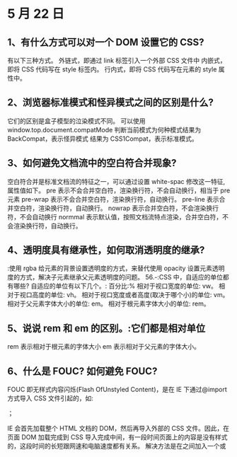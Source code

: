 # 5 月 22 日

## 1、有什么方式可以对一个 DOM 设置它的 CSS?

有以下三种方式。
外链式，即通过 link 标签引入一个外部 CSS 文件中
内嵌式，即将 CSS 代码写在 style 标签内。
行内式，即将 CSS 代码写在元素的 style 属性中。

## 2、浏览器标准模式和怪异模式之间的区别是什么?

它们的区别是盒子模型的泣染模式不同。
可以使用 window.top.document.compatMode 判断当前模式为何种模式结果为 BackCompat，表示怪异模式
结果为 CSS1Compat，表示标准模式。

## 3、如何避免文档流中的空白符合并现象?

空白符合并是标准文档流的特征之一，可以通过设置 white-spac 修改这一特征,属性值如下。
pre 表示不会合并空白符，渲染换行符，不会自动换行，相当于 pre 元素
pre-wrap 表示不会合并空白符，渲染换行符，自动换行。
pre-line 表示合并空白符，渲染换行符，自动换行。
nowrap 表示合并空白符，不会渲染换行符，不会自动换行 normmal 表示默认值，按照文档流特点渲染，合并空白符，不会渲染换行符，自动换行。

## 4、透明度具有继承性，如何取消透明度的继承?

:使用 rgba 给元素的背景设置透明度的方式，来替代使用 opacity 设置元素透明度的方式，解决子元素继承父元素透明度的问题。
56.-:CSS 中，自适应的单位都有哪些?
自适应的单位有以下几个。:
百分比:%
相对于视口宽度的单位: vw。
相对于视口高度的单位: vh。
相对于视口宽度或者高度(取决于哪个小)的单位: vm。
相对于父元素字体大小的单位: em。
相对于根元素字体大小的单位: rem。

## 5、说说 rem 和 em 的区别。:它们都是相对单位

rem 表示相对于根元素的字体大小 em 表示相对于父元素的字体大小。

## 6、什么是 FOUC? 如何避免 FOUC?

FOUC 即无样式内容闪烁(Flash OfUnstyled Content)，是在 IE 下通过@import 方式导入 CSS 文件引起的，如:

<style type="tecss"media="all">@importurl(demo.css)</style>；

IE 会首先加载整个 HTML 文档的 DOM，然后再导入外部的 CSS 文件。因此，在页面 DOM 加载完成到 CSS 导入完成中间，有一段时间页面上的内容是没有样式的，这段时间的长短跟网速和电脑速度都有关系。
解决方法是在<head>之间加入一个<link>或<script>标签。

## 7、HTML5 新增了哪些功能 APT?

:新增的功能 API 包括
Media API、
Text Track API、
Application Cache API、
UserInteraction、Data Transfer API、
Command API、Constraint Validation API、
History API。

## 8、什么是 HTML5?

HTML5 是最新的 HTML 标准，它的主要目标是提供所有内容，而不需要任何如 Flash、SilverLight 等的额外插件，这些内容来自动画、视频、富 GUI 等

HTML5 是万维网联盟(W3C)和网络超文本应用技术工作组(WHATWG)合作输出的。

## 9、HTML5 引入了哪些新的表单属性?

:新增表单属性包括 datalist、datetime、output、keygen、date、month、week、time.
number、range、emailurl.

## 10、HTML5 有哪些新特性?移除了哪些元素?

HTMLS 的新特性如下。
拖放(Dragand drop)API
语义化更好的内客标签(header、nav、footer、aside、article、section).音频、视频 (audio、video)API。
画布(Canvas)API
地理 (Geolocation) API
本地离线存储 (localStorage)，即长期存储数据，浏览器关闭后数据不丢失会话存储(sessionStorage)，即数据在浏览器关闭后自动删除
表单控件包括 calendar、date、time、email、url、search 新的技术包括 webworker、websocket、Geolocation。移除的元素如下。
纯表现的元素，包括 basefont、big、center、font、s、strike、tt、u
对可用性产生负面影响的元素，包括 frame、frameset、Noframes。

# 5 月 21 日

## 1、什么叫优雅降级和渐进增强? 两者有什么区别?

优雅降级 graceful degradation 是指一开始就构建完整的功能，然后再针对低版本浏览器进行兼容

渐进增强 progressive enhancement 是指针对低版本浏览器构建页面，保证最基本的功能，然后再针对高级浏览器进行效果、交互等改进并追加功能，以达到更好的用户体验。
两者的区别如下。
(1) 优雅降级从复杂的现状开始，并试图减少用户体验的供给
(2) 渐进增强则从一个非常基础并且能够起作用的版本开始，并不断扩充，以适应未来环境的需要。
(3)降级(功能衰减)意味着往回看，而渐进增强则意味着朝前看，同时保证其根基处于安全地带。

## 2、网页制作会用到哪些图片格式?

用于网页制作的主流图像格式有 JPG、PNG、GIF 等
JPG:压缩率高，文件小，最常用。
PNG:支持无损压缩，色彩损失小，保真度高，文件稍大。
GIF:支持动画显示，但只支持 256 色显示，目前已经被 Flash 大量取代。

## 3、CSS 的 content 属性有什么作用? 有什么应用?

CSS 的 content 属性专门应用在 before/after 伪元素上，用于插入生成的内容最常见的应用是利用伪类清除浮动

## 4、对行内元素设置 margin-top 和 margin-bottom 是否起作用?

不起作用(需要注意行内元素的替换元素 img、input，它们是行内元素，但是可以设置它们的宽度和高度，并且 margin 属性也对它们起作用，margin-top 和 margin-bottom 有
着类似于 inline-block 的行为)。

## 5、div+css 的布局较 table 布局有什么优点?

(1)改版的时候更方便，只须改动 CSS 文件
(2)页面加载速度更快、结构清晰、页面简洁
(3)表现与结构分离。
(4)搜索引擎优化 (SEO)更友好，排名更靠前。

## 6、谈谈你对 IFC 规范的理解。

IFC(InlineFormatting Context)指内联格式化上下文。IFC 的线框(linebox)高度由其包含行内元素中最高的实际高度计算而来(不受竖直方向的 padding/margin 的影响)。IFC 中的线框一般左右都贴紧整个 IFC，但是会被 float 元素扰乱。同一个 IFC 下的多个线框高度不同。IFC 中是不可能有块级元素的，当插入块级元素时(如在 p 中插入 div)，会产生两个匿名块，两者与 div 分隔开，即产生两个 IFC，每个 IFC 对外表现为块级元素，与 div 垂直排列。

## 7、谈谈你对 GFC 规范的理解

GFC(GridLayout Formatting Context)指网格布局格式化上下文，即当把一个元素的 display 值设为 grid 的时候，此元素将会获得一个独立的渲染区域。可以通过在网格容器(gridcontainer)上定义网格定义行(grid definition row)和网格定义列(griddefinition column)，在网格项目 (grid item)上定义网格行(grid row)和网格列(gridcolumn)来为每一个网格项目定义位置和空间。

## 8、访问超链接后 hover 样式就不出现的原因是什么?应该如何解决?

因为访问过的超链接样式覆盖了原有的 hover 和 active 伪类选择器样式，解决方法是将 CSS 属性的排列顺序改为 L-V-H-A(link,visitedhover,active)。

## 9、什么是外边距重叠? 重叠的结果是什么?

外边距重叠就是 margin-collapse。
在 CSS 中，相邻的两个盒子(可能是兄弟关系也可能是祖先关系)的外边距可以结合成一个单独的外边距。这种合并外边距的方式称为折叠，因此而结合成的外边距称为
18 前端程序员面试秘籍
折叠外边距。
折叠结果遵循下列计算规则。
(1)当两个相邻的外边距都是正数时，折叠的结果是它们两者中较大的值.
(2)当两个相邻的外边距都是负数时，折叠的结果是两者中绝对值较大的值，
(3)当两个外边距一正一负时，折叠的结果是两者相加的和。

## 10、rgba()和 opacity 的透明效果有什么不同?

rgba()和 opacity 都能实现透明效果，但它们最大的不同是 opacity 作用于元素并且可以设置元素内所有内容的透明度;而 rgba()只作用于元素的颜色或其背景色 (设置 rgba 透明的元素的子元素不会继承透明效果).

# 5 月 20 日

## 1、简述一下 src 与 href 的区别。

src 表示来源地址，用在 img、script、iframe 等元素上 href 表示超文本引用(hypertextreference)，用在 link 和 a 等元素上
前端程序员面试秘籍
src 的内容是页面必不可少的一部分，表示引入。href 的内容与该页面有关联，表示引用。简单来说，它们的区别就是引入和引用。

## 2、简述一下<strong><em></em>和<b><i>标签的区别。

<strong>标签和<em></em>标签一样，用于强调文本，但它强调的程度更强一些
<em></em>是斜体强调标签，强调更强烈，表示内容的强调点。视觉上相当于 html 元素中的
<i>...</i>。
<em></em>和<strong>是表达元素 (phrase element)，即语义化元素。
<b><i>是视觉元素，即非语义化元素，分别表示无意义的加粗和无意义的斜体。

## 3、HTML、CSS、JavaScript 的关系是什么?

m:学习 Web 前端开发基础技术需要掌握 HTML、CSS 和 JavaScript 语言
(1)HTML 是网页内容的载体，是内容显示的框架。内容就是网页制作者放在页面上想让用户浏览的信息，包括文字、图片、视频等
(2)CSS 是网页内容的表现，就像对网页进行包装。比如字体、颜色、边框等，这些都是用来改变内容外观的东西
(3)JavaScript 用来实现网页上的特效和交互。比如，当光标放在某个链接上时背景颜色政变等。

## 4、iframe 优点和缺点？

### iframe 优点：

(1)可以解决加载缓慢的第三方内容，如图标和广告等的加载问题
(2)可以实现安全沙箱 (Security Sandbox)
(3)可以并行加载脚本。

### iframe 缺点：

(1)iframe 会阻塞主页面的 Onload 事件。
(2)iframe 的内容即使为空，加载它也需要时间
(3)ifiame 元素没有语义。

## 5、 HTML 是什么? CSS 是什么? JavaScript 是什么?:(1)HTML(HyperText Markup Language，超文本标记语言)是做网站时使用的

一些文本标记标签，比如 div、span 等。(2)CSS(Cascading Style Sheet，层叠样式表)是做网站时为美化网站而为标签添加的样式，比如 background(背景)、color (字体颜色)、height (高度)、width (宽度)等(3)JavaScript 是网站中实现前后台交互效果、网页动画效果的一种开发语言，比如鼠标单击 (click)事件、前后台数据请求(Ajax)等。

## 6、为什么要初始化 CSS?

:因为浏览器的兼容问题，不同浏览器对有些标签的默认值是不同的，如果没有初始化 CSS，往往会导致页面在不同浏览器之间出现差异。
当然，初始化样式有时会对 SEO 产生一定的影响，但鱼和熊掌不可兼得，所以在力求影响最小的情况下初始化 CSS。
最简单的初始化方法就是:\*{padding:0;margin:0;}。

## 7、解释浮动及其工作原理。

浮动的元素可以向左或向右移动，直到它的外边缘碰到包含元素(父元素) 或另一个浮动元素的边框为止。要想使元素浮动，必须为元素设置一个宽度 (width)。虽然浮动元素已不在文档流中，但是它浮动后所处的位置依然在浮动之前的水平方向上。因为浮动元素不在文档流中，所以文档流中的块元素表现得就像浮动元素不存在一样，下面的元素会填补原来的位置。有些元素会在浮动元素的下方，但是这些元素的内容并不一定会被浮动的元素遮盖。当定位内联元素时，要考虑浮动元素的边界，围绕浮动元素放置内联元素。也可以把浮动元素想象成被块元素忽略的元素，而内联元素会关注的元素。

## 8、在书写高效 CSS 时有哪些问题需要考虑?:(1)样式，从右向左解析一个选择器

(2)类型选择器的速度，ID 选择器最快，Universal(通配符\*)最慢，对于常用的 4 种类型选择器，解析速度由快到慢依次是 ID、class、tag 和 universal。
(3)不要用标签限制 ID 选择器(如: ul#main-navigation 分，ID 已经是唯一的，不
第 2 章 CSS13
需要 Tag 来限制，这样做会让选择器变慢).
(4)后代选择器最糟糕(换句话说，html body ulliaf 这个选择器是很低效的)(5)想清楚你的需求，再去书写选择器。
(6)CSS3 选择器(如 nth-child) 能够漂亮地定位我们想要的元素，又能保证 CSS 整洁易读。然而，这些神奇的选择器会浪费很多的浏览器资源。
(7)我们知道 ID 选择器的速度最快，但是如采都用 ID 选择器，会降低代码的可读性和可维护性等。在大型项目中，相对于使用 ID 选择器提升速度，代码的可读性和可维护性带来的收益更大

## 9、页面重构怎样操作?.

编写 CSS，让页面结构更合理化，提升用户体验，达到良好的页面效果并提升
性能。

## 10、简要描述 CSS 中 content 属性的作用。:content 属性与:before 及:after 伪元素配合使用，用来插入生成的内容，可以在元素之前或之后放置生成的内容。可以插入文本、图像、引号，并可以结合计数器，为页面元素插入编号。比如，查看如下代码。

body [
counter-reset; chapter;]
h1:before {
content: "第"counter(chapter)"章"}
hl {
counter-ircrement: chapter;}

<h1></h1>
<h1></h1>
<hl></h1>
程序运行结果如下
第 1 章
第 2 章
第 3 章
使用 content 属性，并结合:before 选择器和计数器 counter，可以在每个<h1>元素前插入新的内容。

## 10、px 和 em 的区别是什么?

:px 和 em 都是长度单位，两者的区别是:px 的值是定的，指定为多少就是多少，计算比较容易;cm 的值不是固定的，是相对于容器字体的大小，并且 emm 会继承父级元素的字体大小.
16 前端程序员面试秘籍
浏览器的默认字体高都是 16px，所以未经调整的浏览器都符合 lem-16px，那么 12px-0.75em，10px=0.625em.
与 em 对应的另一个长度单位是 rem，是指相对于根元素 (通常是 HTML 元素)字体的大小。

# 5 月 18 日

## 1、说一下图片的懒加载和预加载

参考回答：
预加载：提前加载图片，当用户需要查看时可直接从本地缓存中渲染。
懒加载：懒加载的主要目的是作为服务器前端的优化，减少请求数或延迟请求数。
两种技术的本质：两者的行为是相反的，一个是提前加载，一个是迟缓甚至不加载。
懒加载对服务器前端有一定的缓解压力作用，预加载则会增加服务器前端压力。

## 2、Ajax 解决浏览器缓存问题

参考回答：
在 ajax 发送请求前加上 anyAjaxObj.setRequestHeader("If-Modified-
Since","0")。
在 ajax 发送请求前加上 anyAjaxObj.setRequestHeader("Cache-Control","no-
cache")。
在 URL 后面加上一个随机数： "fresh=" + Math.random()。
在 URL 后面加上时间搓："nowtime=" + new Date().getTime()。
如果是使用 jQuery，直接这样就可以了 $.ajaxSetup({cache:false})。这样页面的所
有 ajax 都会执行这条语句就是不需要保存缓存记录。

## 3、JS 的各种位置，比如 clientHeight,scrollHeight,offsetHeight ,以及 scrollTop, offsetTop,clientTop 的区别？

参考回答：
clientHeight：表示的是可视区域的高度，不包含 border 和滚动条
offsetHeight：表示可视区域的高度，包含了 border 和滚动条
scrollHeight：表示了所有区域的高度，包含了因为滚动被隐藏的部分。
clientTop：表示边框 border 的厚度，在未指定的情况下一般为 0
scrollTop：滚动后被隐藏的高度，获取对象相对于由 offsetParent 属性指定的父坐
标(css 定位的元素或 body 元素)距离顶端的高度。

## 4、JS 的 new 操作符做了哪些事情

参考回答：
new 操作符新建了一个空对象，这个对象原型指向构造函数的 prototype，执行构造函
数后返回这个对象。

## 5、如何让事件先冒泡后捕获

参考回答：
在 DOM 标准事件模型中，是先捕获后冒泡。但是如果要实现先冒泡后捕获的效果，对
于同一个事件，监听捕获和冒泡，分别对应相应的处理函数，监听到捕获事件，先暂
缓执行，直到冒泡事件被捕获后再执行捕获之间。

## 6、如何解决异步回调地狱

参考回答：
1.promise、generator、async/await

## 7、相对布局和绝对布局，position:relative 和 obsolute。

参考回答：
相对定位 relative：
如果对一个元素进行相对定位，它将出现在它所在的位置上。然后，可以通过设置垂
直或水平位置，让这个元素“相对于”它的起点进行移动。 在使用相对定位时，无论
是否进行移动，元素仍然占据原来的空间。因此，移动元素会导致它覆盖其它框。
绝对定位 absolute：
绝对定位的元素的位置相对于最近的已定位父元素，如果元素没有已定位的父元素，
那么它的位置相对于<html>。 absolute 定位使元素的位置与文档流无关，因此不占
据空间。 absolute 定位的元素和其他元素重叠。

## 8、display:none 和 visibilty:hidden 的区别

参考回答：

1. visibility：hidden，该元素隐藏起来了，但不会改变页面布局，但是不会触发该
   元素已经绑定的事件
2. display：none，把元素隐藏起来，并且会改变页面布局，可以理解成在页面中把
   该元素删除掉。

## 9、overflow 的原理

参考回答：
要讲清楚这个解决方案的原理，首先需要了解块格式化上下文，A block formatting
context is a part of a visual CSS rendering of a Web page. It is the region
in which the layout of block boxes occurs and in which floats interact with
each other.翻译过来就是块格式化上下文是 CSS 可视化渲染的一部分，它是一块区
域，规定了内部块盒 的渲染方式，以及浮动相互之间的影响关系
当元素设置了 overflow 样式且值部位 visible 时，该元素就构建了一个 BFC，BFC 在
计算高度时，内部浮动元素的高度也要计算在内，也就是说技术 BFC 区域内只有一个
浮动元素，BFC 的高度也不会发生塌缩，所以达到了清除浮动的目的。

## 10、display：table 和本身的 table 有什么区别

参考回答：
Display:table 和本身 table 是相对应的，区别在于，display：table 的 css 声明能
够让一个 html 元素和它的子节点像 table 元素一样，使用基于表格的 css 布局，是我
们能够轻松定义一个单元格的边界，背景等样式，而不会产生因为使用了 table 那样
的制表标签导致的语义化问题。
之所以现在逐渐淘汰了 table 系表格元素，是因为用 div+css 编写出来的文件比用
table 边写出来的文件小，而且 table 必须在页面完全加载后才显示，div 则是逐行显
示，table 的嵌套性太多，没有 div 简洁

# 5 月 17 日

## 1、js 的执行机制是怎么样的？

js 是一个单线程、异步、非阻塞 I/O 模型、 event loop 事件循环的执行机制
所有任务可以分成两种，一种是同步任务（synchronous），另一种是异步任务（asynchronous）。
同步任务指的是，在主线程上排队执行的任务，只有前一个任务执行完毕，才能执行后一个任务。异步 任务指的是，不进入主线程、而进入"任务队列"（task queue）的任务，只有"任务队列"通知主线程， 某个异步任务可以执行了，该任务才会进入主线程执行。

## 2、什么是 BFC

参考回答：
BFC 也就是常说的块格式化上下文，这是一个独立的渲染区域，规定了内部如何布局，
并且这个区域的子元素不会影响到外面的元素，其中比较重要的布局规则有内部 box
垂直放置，计算 BFC 的高度的时候，浮动元素也参与计算，触发 BFC 的规则有根元
素，浮动元素，position 为 absolute 或 fixed 的元素，display 为 inline-block，
table-cell，table-caption，flex，inline-flex，overflow 不为 visible 的元素

## 3、严格模式和混杂模式如何区分?如何触发这两种模式?

严格模式就是浏览器根据 Web 标准去解析页面的方法，是一种要求严格的 DTD 不允许使用任何表现层的语法: 混杂模式是一种向后兼容的解析方法。触发严格模式或者标准模式很简单，就是在 HTML 标签前声明正确的 DTD:触发混杂模式可以在 HTML 文档开始时不声明 DTD，或者在 DOCTYPE 前加入 XML 声明

## 4、HTML、XHTML 有什么区别

HTML 是一种基于 Web 网页的设计语言，XHTML 是一种基于 XML、语法严格标准的设计语言。
两者主要的不同是 XHTML 元素必须正确地嵌套，元素必须关闭，标签必须小写必须有根元素;HTML 没有这些限制。

## 5、什么是动态网页 、 什么是静态网页

### 动态网页是指：

1.所谓的动态网页，是指跟静态网页相对的一种网页编程技术。

2.静态网页，随着 html 代码的生成，页面的内容和显示效果就基本上不会发生变化了，除非你修改页面代码。

3.而动态网页则不然，页面代码虽然没有变，但是显示的内容却是可以随着时间、环境或者数据库操作的结果而发生改变的。

静态网页：

1.在网站设计中，纯粹 HTML 格式的网页通常被称为“静态网页”，早期的网站一般都是由静态网页制作的。

2.静态网页是相对于动态网页而言，是指没有后台数据库、不含程序和不可交互的网页。

3.你编的是什么它显示的就是什么、不会有任何改变。

4.静态网页相对更新起来比较麻烦，适用于一般更新较少的展示型网站。

## 6、es6 有哪些新特性？

ES6 是 2015 年推出的一个新的版本、这个版本相对于 ES5 的语法做了很多的优化、例如：新增了 let、 const

let 和 const 具有块级作用域，不存在变量提升的问题。新增了箭头函数，简化了定义函数的写法，

同时 可以巧用箭头函数的 this、（注意箭头函数本身没有 this,它的 this 取决于外部的环境），

新增了 promise 解决了回调地域的问题，新增了模块化、利用 import 、export 来实现导入、导出。

新增了结构赋值， ES6 允许按照一定模式，从数组和对象中提取值，对变量进行赋值，这被称为解构 （Destructuring）。

新增了 class 类的概念，它类似于对象。

## 7、图片懒加载是怎么实现的？

就是我们先设置图片的 data-set 属性（当然也可以是其他任意的，只要不会发送 http 请求就行了，作用 就是为了存取值）值为其图片路径，由于不是 src，所以不会发送 http 请求。

然后我们计算出页面 scrollTop 的高度和浏览器的高度之和， 如果图片距离页面顶端的坐标 Y（相对于整个页面，而不是浏览 器窗口）小于前两者之和，就说明图片就要显示出来了（合适的时机，当然也可以是其他情况），

这时 候我们再将 data-set 属性替换为 src 属性即可。

## 8、常见的布局方法有哪些？他们的优缺点是什么？

页面布局常用的方法有浮动、定位、flex、grid 网格布局、栅格系统布局

浮动： 优点：兼容性好。 缺点：浮动会脱离标准文档流，因此要清除浮动。我们解决好这个问题即可。

绝对定位 优点：快捷。 缺点：导致子元素也脱离了标准文档流，可实用性差。

flex 布局（CSS3 中出现的） 优点：解决上面两个方法的不足，flex 布局比较完美。移动端基本用 flex 布局。

网格布局（grid） CSS3 中引入的布局，很好用。代码量简化了很多。

利用网格布局实现的一个左右 300px 中间自适应的布局

## 9、谈谈 set 、 map 是什么？

set 是 es6 提供的一种新的数据结构，它类似于数组，但是成员的值都是唯一的。

map 是 es6 提供的一种新的数据结构,它类似于对象，也是键值对的集合，但是键的范围不仅限于字符 串，各种类型的值都可以当做键。也就是说，Object 结构提供了“字符串—值”的对应，Map 结构提供 了“值—值”的对应，是一种更完善的 Hash 结构实现。如果你需要“键值对”的数据结构，Map 比 Object 更合适。

32、清除浮动的方法有哪些？

## 10 、平时都是用那些工具进行打包的？babel 是什么？

WebPack 是一个模块打包工具，你可以使用 WebPack 管理你的模块依赖，并编绎输出模块们所需的静 态文件。它能够很好地管理、打包 Web 开发中所用到的 HTML、Javascript、CSS 以及各种静态文件（图 片、字体等），让开发过程更加高效。对于不同类型的资源，webpack 有对应的模块加载器。

webpack 模块打包器会分析模块间的依赖关系，最后 生成了优化且合并后的静态资源 babel 可以帮助我们转换一些当前浏览器不支持的语法，它会把这些语法转换为低版本的语法以便浏览 器识别。

## 11、TCP 和 UDP 的区别

参考回答：
（1）TCP 是面向连接的，udp 是无连接的即发送数据前不需要先建立链接。
（2）TCP 提供可靠的服务。也就是说，通过 TCP 连接传送的数据，无差错，不丢失，
不重复，且按序到达;UDP 尽最大努力交付，即不保证可靠交付。 并且因为 tcp 可靠，
面向连接，不会丢失数据因此适合大数据量的交换。
（3）TCP 是面向字节流，UDP 面向报文，并且网络出现拥塞不会使得发送速率降低
（因此会出现丢包，对实时的应用比如 IP 电话和视频会议等）。
（4）TCP 只能是 1 对 1 的，UDP 支持 1 对 1,1 对多。
（5）TCP 的首部较大为 20 字节，而 UDP 只有 8 字节。
（6）TCP 是面向连接的可靠性传输，而 UDP 是不可靠的。

## 12、https 协议的优缺点

https 优点：
使用 HTTPS 协议可认证用户和服务器，确保数据发送到正确的客户机和服务器；
HTTPS 协议是由 SSL+HTTP 协议构建的可进行加密传输、身份认证的网络协议，要比
http 协议安全，可防止数据在传输过程中不被窃取、改变，确保数据的完整性。
HTTPS 是现行架构下最安全的解决方案，虽然不是绝对安全，但它大幅增加了中间人攻
击的成本。
谷歌曾在 2014 年 8 月份调整搜索引擎算法，并称“比起同等 HTTP 网站，采用 HTTPS
加密的网站在搜索结果中的排名将会更高”
https 缺点 ：https 握手阶段比较费时，会使页面加载时间延长 50%，增加 10%~20%的耗电。
https 缓存不如 http 高效，会增加数据开销。
SSL 证书也需要钱，功能越强大的证书费用越高。
SSL 证书需要绑定 IP，不能再同一个 ip 上绑定多个域名，ipv4 资源支持不了这种消
耗。

## 13、fetch 发送 2 次请求的原因

参考回答：
fetch 发送 post 请求的时候，总是发送 2 次，第一次状态码是 204，第二次才成功？
原因很简单，因为你用 fetch 的 post 请求的时候，导致 fetch 第一次发送了一个
Options 请求，询问服务器是否支持修改的请求头，如果服务器支持，则在第二次中发
送真正的请求。

## 14、如何实现一个 ajax 请求？如果我想发出两个有顺序的 ajax 需要怎么做？

参考回答：
AJAX 创建异步对象 XMLHttpRequest
操作 XMLHttpRequest 对象
（1）设置请求参数（请求方式，请求页面的相对路径，是否异步）
（2）设置回调函数，一个处理服务器响应的函数，使用 onreadystatechange ，类似
函数指针
（3）获取异步对象的 readyState 属性：该属性存有服务器响应的状态信息。每当
readyState 改变时，onreadystatechange 函数就会被执行。
（4）判断响应报文的状态，若为 200 说明服务器正常运行并返回响应数据。
（5）读取响应数据，可以通过 responseText 属性来取回由服务器返回的数据。
发出两个有顺序的 ajax，可以用回调函数，也可以使用 Promise.then 或者 async 等。

## 15、如何实现 ajax 请求，假如我有多个请求，我需要让这些 ajax 请求按照 某种顺序一次执行，有什么办法呢？如何处理 ajax 跨域

参考回答：
通过实例化一个 XMLHttpRequest 对象得到一个实例，调用实例的 open 方法为这次
ajax 请求设定相应的 http 方法，相应的地址和是否异步，以异步为例，调用 send 方
法，这个方法可以设定需要发送的报文主体，然后通过监听 readystatechange 事件，
通过这个实例 的 readyState 属性来判断这个 ajax 请求状态，其中分为 0，1，2，3，
4 这四种状态（0 未初始化，1 载入/正在发送请求 2 载入完成/数据接收，3 交互/解析
数据，4 接收数据完成），当状态为 4 的时候也就是接受数据完成的时候，这时候可以
通过实例的 status 属性判断这个请求是否成功
var xhr = new XMLHttpRequest();
xhr.open('get', 'aabb.php', true);
xhr.send(null);
xhr.onreadystatechange = function() {
if(xhr.readyState==4) {
if(xhr.status==200) {
console.log(xhr.responseText);
}
}
}
使 ajax 请求按照队列顺序执行，通过调用递归函数：
//按顺序执行多个 ajax 命令，因为数量不定，所以采用递归
function send(action, arg2) {
//将多个命令按顺序封装成数组对象，递归执行
//利用了 deferred 对象控制回调函数的特点
$.when(send_action(action[0], arg2))
.done(function () {
//前一个 ajax 回调函数完毕之后判断队列长度
if (action.length > 1) {
//队列长度大于 1，则弹出第一个，继续递归执行该队列
action.shift();
send(action, arg2);
}
}).fail(function (){
//队列中元素请求失败后的逻辑
//
//重试发送
//send(action, arg2);
//
//忽略错误进行下个
//if (action.length > 1) {
//队列长度大于 1，则弹出第一个，继续递归执行该队列
// action.shift();
// send(action, arg2);
//}
});
}
//处理每个命令的 ajax 请求以及回调函数
function send_action(command, arg2) {
var dtd = $.Deferred();//定义 deferred 对象
$.post(
"url",
{
command: command,
arg2: arg2
}
).done(function (json) {
json = $.parseJSON(json);
//每次请求回调函数的处理逻辑
//
//
//
//逻辑结束
dtd.resolve();
}).fail(function (){
//ajax 请求失败的逻辑
dtd.reject();
});
return dtd.promise();//返回 Deferred 对象的 promise，防止在外部

## 16、JS 加载过程阻塞，解决方法。

参考回答：
指定 script 标签的 async 属性。
如果 async="async"，脚本相对于页面的其余部分异步地执行（当页面继续进行解析
时，脚本将被执行）
如果不使用 async 且 defer="defer"：脚本将在页面完成解析时执行

## 17、promise 实现

参考回答：
Promise 实现如下
function Promise(fn) {
var state = 'pending',
value = null,
callbacks = [];
this.then = function (onFulfilled, onRejected) {
return new Promise(function (resolve, reject) {
handle({
onFulfilled: onFulfilled || null,
onRejected: onRejected || null,
resolve: resolve,
reject: reject
});
});
};
function handle(callback) {
if (state === 'pending') {
callbacks.push(callback);
return;
}
var cb = state === 'fulfilled' ? callback.onFulfilled :
callback.onRejected,
ret;
if (cb === null) {
cb = state === 'fulfilled' ? callback.resolve : callback.reject;
cb(value);
return;
}
ret = cb(value);
callback.resolve(ret);
}
function resolve(newValue) {
if (newValue && (typeof newValue === 'object' || typeof newValue ===
'function')) {
var then = newValue.then;
if (typeof then === 'function') {
then.call(newValue, resolve, reject);
return;
}
}
state = 'fulfilled';
value = newValue;
execute();
}
function reject(reason) {
state = 'rejected';
value = reason;
execute();
}
function execute() {
setTimeout(function () {
callbacks.forEach(function (callback) {
handle(callback);
});
}, 0);
}
fn(resolve, reject);
}

说 promise，没有 promise 怎么办
参考回答：
没有 promise，可以用回调函数代替

## 18、Promise

参考回答：
Promise 对象是 CommonJS 工作组提出的一种规范，目的是为异步编程提供统一接口。
每一个异步任务返回一个 Promise 对象，该对象有一个 then 方法，允许指定回调函
数。
f1().then(f2);
一个 promise 可能有三种状态：等待（pending）、已完成（resolved，又称
fulfilled）、已拒绝（rejected）。
promise 必须实现 then 方法（可以说，then 就是 promise 的核心），而且 then 必须
返回一个 promise，同一个 promise 的 then 可以调用多次，并且回调的执行顺序跟它
们被定义时的顺序一致。
then 方法接受两个参数，第一个参数是成功时的回调，在 promise 由“等待”态转换
到“完成”态时调用，另一个是失败时的回调，在 promise 由“等待”态转换到“拒
绝”态时调用。同时，then 可以接受另一个 promise 传入，也接受一个“类 then”的
对象或方法，即 thenable 对象。

## 19、你的 git 工作流是怎样的?

参考回答：
GitFlow 是由 Vincent Driessen 提出的一个 git 操作流程标准。包含如下几个关键
分支：
master 主分支 develop 主开发分支，包含确定即将发布的代码
feature 新功能分支，一般一个新功能对应一个分支，对于功能的拆分需要比较合理，
以避免一些后面不必要的代码冲突
release 发布分支，发布时候用的分支，一般测试时候发现的
bug 在这个分支进行修复 hotfixhotfix 分支，紧急修 bug 的时候用

## 20、webpack 和 gulp 区别（模块化与流的区别）

参考回答：
gulp 强调的是前端开发的工作流程，我们可以通过配置一系列的 task，定义 task 处
理的事务（例如文件压缩合并、雪碧图、启动 server、版本控制等），然后定义执行
顺序，来让 gulp 执行这些 task，从而构建项目的整个前端开发流程。
webpack 是一个前端模块化方案，更侧重模块打包，我们可以把开发中的所有资源（图
片、js 文件、css 文件等）都看成模块，通过 loader（加载器）和 plugins（插件）
对资源进行处理，打包成符合生产环境部署的前端资源。

